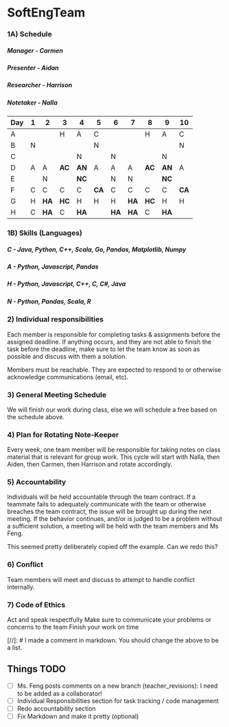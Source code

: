 # SoftEngTeam

### 1A) Schedule

##### Manager - Carmen
##### Presenter - Aidan
##### Researcher - Harrison
##### Notetaker - Nalla

| Day | 1 | 2  | 3  | 4  | 5  | 6  | 7  | 8  | 9  | 10 |
|-----|---|----|----|----|----|----|----|----|----|----|
| A   |   |    | H  | A  | C  |    |    | H  | A  | C  |
| B   | N |    |    |    | N  |    |    |    |    | N  |
| C   |   |    |    | N  |    | N  |    |    | N  |    |
| D   | A | A  | **AC** | **AN** | A  | A  | A  | **AC** | **AN** | A  |
| E   |   | N  |    | **NC** |    | N  | N  |    | **NC** |    |
| F   | C | C  | C  | C  | **CA** | C  | C  | C  | C  | **CA** |
| G   | H | **HA** | **HC** | H  | H  | H  | **HA** | **HC** | H  | H  |
| H   | C | **HA** | C  | **HA** |    | **HA** | **HA** | C  | **HA** |    |

### 1B) Skills (Languages)

##### C - Java, Python, C++, Scala, Go, Pandas, Matplotlib, Numpy
##### A - Python, Javascript, Pandas
##### H - Python, Javascript, C++, C, C#, Java
##### N - Python, Pandas, Scala, R

### 2) Individual responsibilities

Each member is responsible for completing tasks & assignments before the assigned deadline. If anything occurs, and they are not able to finish the task before the deadline, make sure to let the team know as soon as possible and discuss with them a solution. 

Members must be reachable. They are expected to respond to or otherwise acknowledge communications (email, etc).

### 3) General Meeting Schedule

We will finish our work during class, else we will schedule a free based on the schedule above. 

### 4) Plan for Rotating Note-Keeper

Every week, one team member will be responsible for taking notes on class material that is relevant for group work. This cycle will start with Nalla, then Aiden, then Carmen, then Harrison and rotate accordingly.

### 5) Accountability

Individuals will be held accountable through the team contract. If a teammate fails to adequately communicate with the team or otherwise breaches the team contract, the issue will be brought up during the next meeting. If the behavior continues, and/or is judged to be a problem without a sufficient solution, a meeting will be held with the team members and Ms Feng.

This seemed pretty deliberately copied off the example. Can we redo this?

### 6) Conflict

Team members will meet and discuss to attempt to handle conflict internally. 

### 7) Code of Ethics

Act and speak respectfully
Make sure to communicate your problems or concerns to the team
Finish your work on time

[//]: # I made a comment in markdown. You should change the above to be a list.

## Things TODO

- [ ] Ms. Feng posts comments on a new branch (teacher_revisions): I need to be added as a collaborator!
- [ ] Individual Responsibilities section for task tracking / code management
- [ ] Redo accountability section
- [ ] Fix Markdown and make it pretty (optional)
